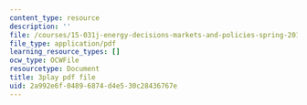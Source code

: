 ```yaml
---
content_type: resource
description: ''
file: /courses/15-031j-energy-decisions-markets-and-policies-spring-2012/2a992e6f04896874d4e530c28436767e_XMVoIzP6Kpo.pdf
file_type: application/pdf
learning_resource_types: []
ocw_type: OCWFile
resourcetype: Document
title: 3play pdf file
uid: 2a992e6f-0489-6874-d4e5-30c28436767e
---
```

